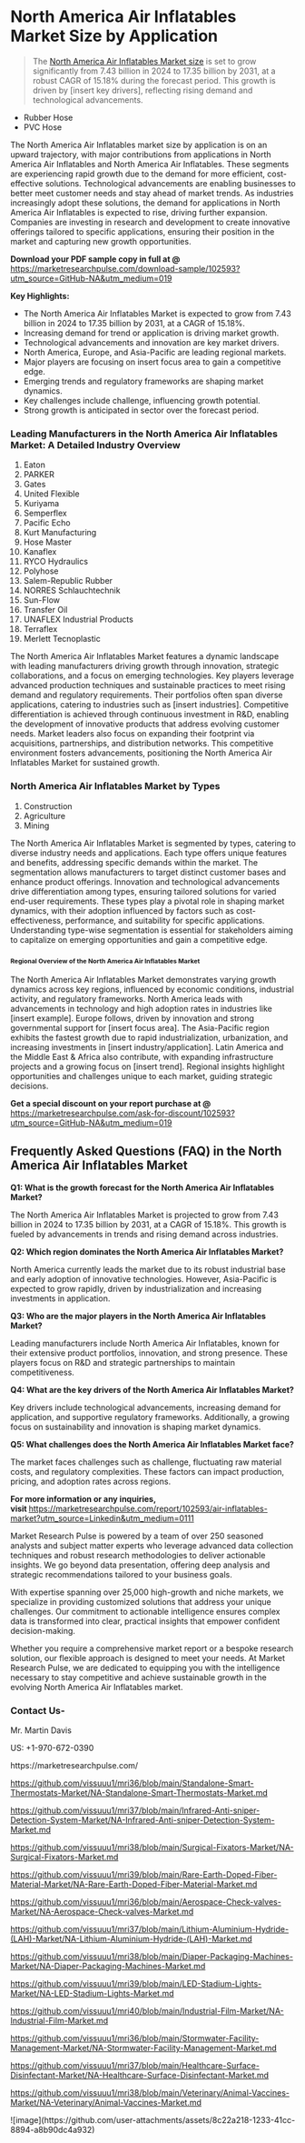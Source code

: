 <h1>North America Air Inflatables Market&nbsp;Size by Application</h1><blockquote><p>The <a href="https://marketresearchpulse.com/download-sample/102593?utm_source=GitHub-NA&amp;utm_medium=019">North America Air Inflatables Market size</a> is set to grow significantly from 7.43 billion in 2024 to 17.35 billion by 2031, at a robust CAGR of 15.18% during the forecast period. This growth is driven by [insert key drivers], reflecting rising demand and technological advancements.</p></blockquote><ul><li>Rubber Hose<li> PVC Hose</li></ul><p>The North America Air Inflatables market size by application is on an upward trajectory, with major contributions from applications in North America Air Inflatables and North America Air Inflatables. These segments are experiencing rapid growth due to the demand for more efficient, cost-effective solutions. Technological advancements are enabling businesses to better meet customer needs and stay ahead of market trends. As industries increasingly adopt these solutions, the demand for applications in North America Air Inflatables is expected to rise, driving further expansion. Companies are investing in research and development to create innovative offerings tailored to specific applications, ensuring their position in the market and capturing new growth opportunities.</p><p><strong>Download your PDF sample copy in full at @ </strong><a href="https://marketresearchpulse.com/download-sample/102593?utm_source=GitHub-NA&amp;utm_medium=019">https://marketresearchpulse.com/download-sample/102593?utm_source=GitHub-NA&amp;utm_medium=019</a></p><p><strong>Key Highlights: </strong></p><ul><li>The North America Air Inflatables Market is expected to grow from 7.43 billion in 2024 to 17.35 billion by 2031, at a CAGR of 15.18%.</li><li>Increasing demand for trend or application is driving market growth.</li><li>Technological advancements and innovation are key market drivers.</li><li>North America, Europe, and Asia-Pacific are leading regional markets.</li><li>Major players are focusing on insert focus area to gain a competitive edge.</li><li>Emerging trends and regulatory frameworks are shaping market dynamics.</li><li>Key challenges include challenge, influencing growth potential.</li><li>Strong growth is anticipated in sector over the forecast period.</li></ul><h3>Leading Manufacturers in the North America Air Inflatables Market: A Detailed Industry Overview</h3><ol><li>Eaton</li><li>PARKER</li><li>Gates</li><li>United Flexible</li><li>Kuriyama</li><li>Semperflex</li><li>Pacific Echo</li><li>Kurt Manufacturing</li><li>Hose Master</li><li>Kanaflex</li><li>RYCO Hydraulics</li><li>Polyhose</li><li>Salem-Republic Rubber</li><li>NORRES Schlauchtechnik</li><li>Sun-Flow</li><li>Transfer Oil</li><li>UNAFLEX Industrial Products</li><li>Terraflex</li><li>Merlett Tecnoplastic</li></ol><div class="flex max-w-full flex-col flex-grow"><div class="min-h-8 text-message flex w-full flex-col items-end gap-2 whitespace-normal break-words [.text-message+&amp;]:mt-5" dir="auto" data-message-author-role="assistant" data-message-id="fd8432e4-4910-450d-b182-61b7bfb0a01f" data-message-model-slug="gpt-4o"><div class="flex w-full flex-col gap-1 empty:hidden first:pt-[3px]"><div class="markdown prose w-full break-words dark:prose-invert light"><p>The North America Air Inflatables Market features a dynamic landscape with leading manufacturers driving growth through innovation, strategic collaborations, and a focus on emerging technologies. Key players leverage advanced production techniques and sustainable practices to meet rising demand and regulatory requirements. Their portfolios often span diverse applications, catering to industries such as [insert industries]. Competitive differentiation is achieved through continuous investment in R&amp;D, enabling the development of innovative products that address evolving customer needs. Market leaders also focus on expanding their footprint via acquisitions, partnerships, and distribution networks. This competitive environment fosters advancements, positioning the North America Air Inflatables Market for sustained growth.</p></div></div></div></div><h3>North America Air Inflatables Market by Types</h3><ol><li>Construction<li> Agriculture<li> Mining</li></ol><div class="flex max-w-full flex-col flex-grow"><div class="min-h-8 text-message flex w-full flex-col items-end gap-2 whitespace-normal break-words [.text-message+&amp;]:mt-5" dir="auto" data-message-author-role="assistant" data-message-id="084470be-0bb7-4664-bddf-5156b4f41249" data-message-model-slug="gpt-4o-mini"><div class="flex w-full flex-col gap-1 empty:hidden first:pt-[3px]"><div class="markdown prose w-full break-words dark:prose-invert light"><p>The North America Air Inflatables Market is segmented by types, catering to diverse industry needs and applications. Each type offers unique features and benefits, addressing specific demands within the market. The segmentation allows manufacturers to target distinct customer bases and enhance product offerings. Innovation and technological advancements drive differentiation among types, ensuring tailored solutions for varied end-user requirements. These types play a pivotal role in shaping market dynamics, with their adoption influenced by factors such as cost-effectiveness, performance, and suitability for specific applications. Understanding type-wise segmentation is essential for stakeholders aiming to capitalize on emerging opportunities and gain a competitive edge.</p></div></div></div></div><h3><span style="font-size: 11px;">Regional Overview of the North America Air Inflatables Market</span></h3><div class="flex max-w-full flex-col flex-grow"><div class="min-h-8 text-message flex w-full flex-col items-end gap-2 whitespace-normal break-words [.text-message+&amp;]:mt-5" dir="auto" data-message-author-role="assistant" data-message-id="e9038762-ce64-4e30-91c9-9bd413514231" data-message-model-slug="gpt-4o-mini"><div class="flex w-full flex-col gap-1 empty:hidden first:pt-[3px]"><div class="markdown prose w-full break-words dark:prose-invert light"><p>The North America Air Inflatables Market demonstrates varying growth dynamics across key regions, influenced by economic conditions, industrial activity, and regulatory frameworks. North America leads with advancements in technology and high adoption rates in industries like [insert example]. Europe follows, driven by innovation and strong governmental support for [insert focus area]. The Asia-Pacific region exhibits the fastest growth due to rapid industrialization, urbanization, and increasing investments in [insert industry/application]. Latin America and the Middle East &amp; Africa also contribute, with expanding infrastructure projects and a growing focus on [insert trend]. Regional insights highlight opportunities and challenges unique to each market, guiding strategic decisions.</p></div></div></div></div><p><strong>Get a special discount on your report purchase at @ </strong><a href="https://marketresearchpulse.com/ask-for-discount/102593?utm_source=GitHub-NA&amp;utm_medium=019">https://marketresearchpulse.com/ask-for-discount/102593?utm_source=GitHub-NA&amp;utm_medium=019</a></p><h2>Frequently Asked Questions (FAQ) in the North America Air Inflatables Market</h2><p><strong>Q1: What is the growth forecast for the North America Air Inflatables Market?</strong></p><p>The North America Air Inflatables Market is projected to grow from 7.43 billion in 2024 to 17.35 billion by 2031, at a CAGR of 15.18%. This growth is fueled by advancements in trends and rising demand across industries.</p><p><strong>Q2: Which region dominates the North America Air Inflatables Market?</strong></p><p>North America currently leads the market due to its robust industrial base and early adoption of innovative technologies. However, Asia-Pacific is expected to grow rapidly, driven by industrialization and increasing investments in application.</p><p><strong>Q3: Who are the major players in the North America Air Inflatables Market?</strong></p><p>Leading manufacturers include North America Air Inflatables, known for their extensive product portfolios, innovation, and strong presence. These players focus on R&amp;D and strategic partnerships to maintain competitiveness.</p><p><strong>Q4: What are the key drivers of the North America Air Inflatables Market?</strong></p><p>Key drivers include technological advancements, increasing demand for application, and supportive regulatory frameworks. Additionally, a growing focus on sustainability and innovation is shaping market dynamics.</p><p><strong>Q5: What challenges does the North America Air Inflatables Market face?</strong></p><p>The market faces challenges such as challenge, fluctuating raw material costs, and regulatory complexities. These factors can impact production, pricing, and adoption rates across regions.</p><p><strong>For more information or any inquiries, visit&nbsp;</strong><a href="https://marketresearchpulse.com/report/102593/air-inflatables-market?utm_source=Linkedin&utm_medium=0111">https://marketresearchpulse.com/report/102593/air-inflatables-market?utm_source=Linkedin&utm_medium=0111</a></p><p>Market Research Pulse is powered by a team of over 250 seasoned analysts and subject matter experts who leverage advanced data collection techniques and robust research methodologies to deliver actionable insights. We go beyond data presentation, offering deep analysis and strategic recommendations tailored to your business goals.</p><p>With expertise spanning over 25,000 high-growth and niche markets, we specialize in providing customized solutions that address your unique challenges. Our commitment to actionable intelligence ensures complex data is transformed into clear, practical insights that empower confident decision-making.</p><p>Whether you require a comprehensive market report or a bespoke research solution, our flexible approach is designed to meet your needs. At Market Research Pulse, we are dedicated to equipping you with the intelligence necessary to stay competitive and achieve sustainable growth in the evolving North America Air Inflatables market.</p><h3><strong>Contact Us-</strong></h3><p>Mr. Martin Davis</p><p>US: +1-970-672-0390</p><p>https://marketresearchpulse.com/</p><p><a href="https://github.com/vissuuu1/mri36/blob/main/Standalone-Smart-Thermostats-Market/NA-Standalone-Smart-Thermostats-Market.md">https://github.com/vissuuu1/mri36/blob/main/Standalone-Smart-Thermostats-Market/NA-Standalone-Smart-Thermostats-Market.md</a></p><p><a href="https://github.com/vissuuu1/mri37/blob/main/Infrared-Anti-sniper-Detection-System-Market/NA-Infrared-Anti-sniper-Detection-System-Market.md">https://github.com/vissuuu1/mri37/blob/main/Infrared-Anti-sniper-Detection-System-Market/NA-Infrared-Anti-sniper-Detection-System-Market.md</a></p><p><a href="https://github.com/vissuuu1/mri38/blob/main/Surgical-Fixators-Market/NA-Surgical-Fixators-Market.md">https://github.com/vissuuu1/mri38/blob/main/Surgical-Fixators-Market/NA-Surgical-Fixators-Market.md</a></p><p><a href="https://github.com/vissuuu1/mri39/blob/main/Rare-Earth-Doped-Fiber-Material-Market/NA-Rare-Earth-Doped-Fiber-Material-Market.md">https://github.com/vissuuu1/mri39/blob/main/Rare-Earth-Doped-Fiber-Material-Market/NA-Rare-Earth-Doped-Fiber-Material-Market.md</a></p><p><a href="https://github.com/vissuuu1/mri36/blob/main/Aerospace-Check-valves-Market/NA-Aerospace-Check-valves-Market.md">https://github.com/vissuuu1/mri36/blob/main/Aerospace-Check-valves-Market/NA-Aerospace-Check-valves-Market.md</a></p><p><a href="https://github.com/vissuuu1/mri37/blob/main/Lithium-Aluminium-Hydride-(LAH)-Market/NA-Lithium-Aluminium-Hydride-(LAH)-Market.md">https://github.com/vissuuu1/mri37/blob/main/Lithium-Aluminium-Hydride-(LAH)-Market/NA-Lithium-Aluminium-Hydride-(LAH)-Market.md</a></p><p><a href="https://github.com/vissuuu1/mri38/blob/main/Diaper-Packaging-Machines-Market/NA-Diaper-Packaging-Machines-Market.md">https://github.com/vissuuu1/mri38/blob/main/Diaper-Packaging-Machines-Market/NA-Diaper-Packaging-Machines-Market.md</a></p><p><a href="https://github.com/vissuuu1/mri39/blob/main/LED-Stadium-Lights-Market/NA-LED-Stadium-Lights-Market.md">https://github.com/vissuuu1/mri39/blob/main/LED-Stadium-Lights-Market/NA-LED-Stadium-Lights-Market.md</a></p><p><a href="https://github.com/vissuuu1/mri40/blob/main/Industrial-Film-Market/NA-Industrial-Film-Market.md">https://github.com/vissuuu1/mri40/blob/main/Industrial-Film-Market/NA-Industrial-Film-Market.md</a></p><p><a href="https://github.com/vissuuu1/mri36/blob/main/Stormwater-Facility-Management-Market/NA-Stormwater-Facility-Management-Market.md">https://github.com/vissuuu1/mri36/blob/main/Stormwater-Facility-Management-Market/NA-Stormwater-Facility-Management-Market.md</a></p><p><a href="https://github.com/vissuuu1/mri37/blob/main/Healthcare-Surface-Disinfectant-Market/NA-Healthcare-Surface-Disinfectant-Market.md">https://github.com/vissuuu1/mri37/blob/main/Healthcare-Surface-Disinfectant-Market/NA-Healthcare-Surface-Disinfectant-Market.md</a></p><p><a href="https://github.com/vissuuu1/mri38/blob/main/Veterinary/Animal-Vaccines-Market/NA-Veterinary/Animal-Vaccines-Market.md">https://github.com/vissuuu1/mri38/blob/main/Veterinary/Animal-Vaccines-Market/NA-Veterinary/Animal-Vaccines-Market.md</a></p>
![image](https://github.com/user-attachments/assets/8c22a218-1233-41cc-8894-a8b90dc4a932)
